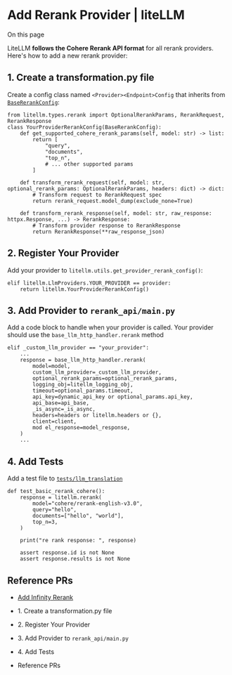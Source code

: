 # Add Rerank Provider | liteLLM

On this page

LiteLLM **follows the Cohere Rerank API format** for all rerank providers. Here's how to add a new rerank provider:

## 1\. Create a transformation.py file​

Create a config class named `<Provider><Endpoint>Config` that inherits from [`BaseRerankConfig`](https://github.com/BerriAI/litellm/blob/main/litellm/llms/base_llm/rerank/transformation.py):
    
    
    from litellm.types.rerank import OptionalRerankParams, RerankRequest, RerankResponse  
    class YourProviderRerankConfig(BaseRerankConfig):  
        def get_supported_cohere_rerank_params(self, model: str) -> list:  
            return [  
                "query",  
                "documents",  
                "top_n",  
                # ... other supported params  
            ]  
      
        def transform_rerank_request(self, model: str, optional_rerank_params: OptionalRerankParams, headers: dict) -> dict:  
            # Transform request to RerankRequest spec  
            return rerank_request.model_dump(exclude_none=True)  
      
        def transform_rerank_response(self, model: str, raw_response: httpx.Response, ...) -> RerankResponse:  
            # Transform provider response to RerankResponse  
            return RerankResponse(**raw_response_json)  
    

## 2\. Register Your Provider​

Add your provider to `litellm.utils.get_provider_rerank_config()`:
    
    
    elif litellm.LlmProviders.YOUR_PROVIDER == provider:  
        return litellm.YourProviderRerankConfig()  
    

## 3\. Add Provider to `rerank_api/main.py`​

Add a code block to handle when your provider is called. Your provider should use the `base_llm_http_handler.rerank` method
    
    
    elif _custom_llm_provider == "your_provider":  
        ...  
        response = base_llm_http_handler.rerank(  
            model=model,  
            custom_llm_provider=_custom_llm_provider,  
            optional_rerank_params=optional_rerank_params,  
            logging_obj=litellm_logging_obj,  
            timeout=optional_params.timeout,  
            api_key=dynamic_api_key or optional_params.api_key,  
            api_base=api_base,  
            _is_async=_is_async,  
            headers=headers or litellm.headers or {},  
            client=client,  
            mod el_response=model_response,  
        )  
        ...  
    

## 4\. Add Tests​

Add a test file to [`tests/llm_translation`](https://github.com/BerriAI/litellm/tree/main/tests/llm_translation)
    
    
    def test_basic_rerank_cohere():  
        response = litellm.rerank(  
            model="cohere/rerank-english-v3.0",  
            query="hello",  
            documents=["hello", "world"],  
            top_n=3,  
        )  
      
        print("re rank response: ", response)  
      
        assert response.id is not None  
        assert response.results is not None  
    

## Reference PRs​

  * [Add Infinity Rerank](https://github.com/BerriAI/litellm/pull/7321)

  * 1\. Create a transformation.py file
  * 2\. Register Your Provider
  * 3\. Add Provider to `rerank_api/main.py`
  * 4\. Add Tests
  * Reference PRs